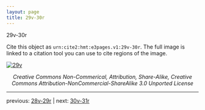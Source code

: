 ```yaml
---
layout: page
title: 29v-30r
---
```


29v-30r

Cite this object as `urn:cite2:hmt:e3pages.v1:29v-30r`.  The full image is linked to a citation tool you can use to cite regions of the image.

[![29v](http://www.homermultitext.org/iipsrv?IIIF=/project/homer/pyramidal/deepzoom/hmt/e3bifolio/v1/E3_29v_30r.tif/full/800,/0/default.jpg)](http://www.homermultitext.org/ict2/?urn=urn:cite2:hmt:e3bifolio.v1:E3_29v_30r) 

<p style="text-align: center; font-style: italic;">Creative Commons Non-Commerical, Attribution, Share-Alike, Creative Commons Attribution-NonCommercial-ShareAlike 3.0 Unported License</p>

---

previous: [28v-29r](../28v-29r/) | next: [30v-31r](../30v-31r/)